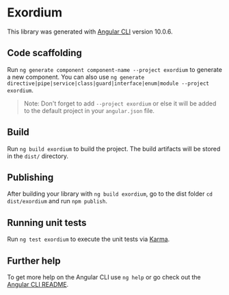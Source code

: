 # Exordium

This library was generated with [Angular CLI](https://github.com/angular/angular-cli) version 10.0.6.

## Code scaffolding

Run `ng generate component component-name --project exordium` to generate a new component. You can also use `ng generate directive|pipe|service|class|guard|interface|enum|module --project exordium`.
> Note: Don't forget to add `--project exordium` or else it will be added to the default project in your `angular.json` file. 

## Build

Run `ng build exordium` to build the project. The build artifacts will be stored in the `dist/` directory.

## Publishing

After building your library with `ng build exordium`, go to the dist folder `cd dist/exordium` and run `npm publish`.

## Running unit tests

Run `ng test exordium` to execute the unit tests via [Karma](https://karma-runner.github.io).

## Further help

To get more help on the Angular CLI use `ng help` or go check out the [Angular CLI README](https://github.com/angular/angular-cli/blob/master/README.md).
